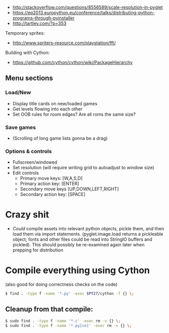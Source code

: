 

* http://stackoverflow.com/questions/8556589/scale-resolution-in-pyglet
* https://ep2013.europython.eu/conference/talks/distributing-python-programs-through-pyinstaller
* http://tartley.com/?p=353

Temporary sprites:
* http://www.spriters-resource.com/playstation/fft/

Building with Cython:
* https://github.com/cython/cython/wiki/PackageHierarchy

## Menu sections

### Load/New

* Display title cards on new/loaded games
* Get levels flowing into each other
* Set OOB rules for room edges? Are all roms the same size?

### Save games

* (Scrolling of long game lists gonna be a drag)

### Options & controls

* Fullscreen/windowed
* Set resolution (will require writing grid to autoadjust to window size)
* Edit controls
    - Primary move keys: [W,A,S,D]
    - Primary action key: [ENTER]
    - Secondary move keys [UP,DOWN,LEFT,RIGHT]
    - Secondary action key: [SPACE]

# Crazy shit
* *Could* compile assets into relevant python objects, pickle them, and then 
  load them via import statements. (pyglet.image.load returns a pickleable 
  object; fonts and other files could be read into StringIO buffers and 
  pickled). This should possibly be re-examined again later when prepping for 
  distribution


# Compile everything using Cython
(also good for doing correctness checks on the code)
```bash
$ find . -type f -name '*.py' -exec $PY27/cython -f {} \;
```

## Cleanup from that compile:
```bash
$ sudo find . -type f -name '*.c' -exec rm -v {} \;
$ sudo find . -type f -name '*.py[co]' -exec rm -v {} \;
```